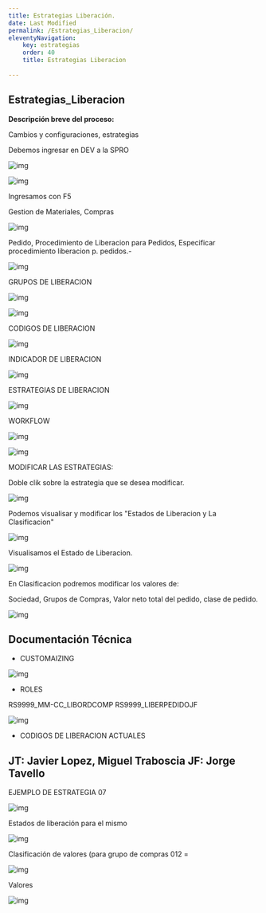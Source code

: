 ```yaml
---
title: Estrategias Liberación.
date: Last Modified
permalink: /Estrategias_Liberacion/
eleventyNavigation:
    key: estrategias
    order: 40
    title: Estrategias Liberacion
   
---
```


## **Estrategias_Liberacion**

**Descripción breve del proceso:**

Cambios y configuraciones, estrategias 

Debemos ingresar en DEV a la SPRO

![img](../content/images/Estrategias_Liberacion/edl1.jpg)

![img](../content/images/Estrategias_Liberacion/edl2.jpg)

Ingresamos con F5

Gestion de Materiales, Compras

![img](../content/images/Estrategias_Liberacion/edl3.jpg)

Pedido, Procedimiento de Liberacion para Pedidos, Especificar procedimiento liberacion p. pedidos.-

![img](../content/images/Estrategias_Liberacion/edl4.jpg)

GRUPOS DE LIBERACION

![img](../content/images/Estrategias_Liberacion/edl5.jpg)

![img](../content/images/Estrategias_Liberacion/edl6.jpg)

CODIGOS DE LIBERACION

![img](../content/images/Estrategias_Liberacion/edl7.jpg)

INDICADOR DE LIBERACION

![img](../content/images/Estrategias_Liberacion/edl8.jpg)

ESTRATEGIAS DE LIBERACION

![img](../content/images/Estrategias_Liberacion/edl9.jpg)

WORKFLOW

![img](../content/images/Estrategias_Liberacion/edl10.jpg)

![img](../content/images/Estrategias_Liberacion/edl11.jpg)

MODIFICAR LAS ESTRATEGIAS:

Doble clik sobre la estrategia que se desea modificar.

![img](../content/images/Estrategias_Liberacion/edl12.jpg)

Podemos visualisar y modificar los "Estados de Liberacion y La Clasificacion"

![img](../content/images/Estrategias_Liberacion/edl13.jpg)

Visualisamos el Estado de Liberacion.

![img](../content/images/Estrategias_Liberacion/edl14.jpg)

En Clasificacion podremos modificar los valores de:

Sociedad, Grupos de Compras, Valor neto total del pedido, clase de pedido.

![img](../content/images/Estrategias_Liberacion/edl15.jpg)



## Documentación Técnica

* CUSTOMAIZING

![img](../content/images/Estrategias_Liberacion/edl16.jpg)

* ROLES

RS9999_MM-CC_LIBORDCOMP
RS9999_LIBERPEDIDOJF

![img](../content/images/Estrategias_Liberacion/edl17.jpg)

* CODIGOS DE LIBERACION ACTUALES

JT: Javier Lopez, Miguel Traboscia
JF: Jorge Tavello 
----------------------------------

 EJEMPLO DE ESTRATEGIA 07 

![img](../content/images/Estrategias_Liberacion/edl18.jpg)

Estados de liberación para el mismo

![img](../content/images/Estrategias_Liberacion/edl19.jpg)

Clasificación de valores 
(para grupo de compras 012 =

![img](../content/images/Estrategias_Liberacion/edl20.jpg)

Valores

![img](../content/images/Estrategias_Liberacion/edl21.jpg)
